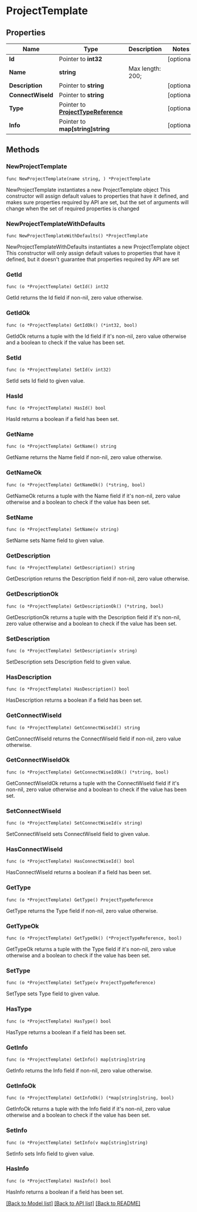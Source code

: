 # ProjectTemplate

## Properties

Name | Type | Description | Notes
------------ | ------------- | ------------- | -------------
**Id** | Pointer to **int32** |  | [optional] 
**Name** | **string** |  Max length: 200; | 
**Description** | Pointer to **string** |  | [optional] 
**ConnectWiseId** | Pointer to **string** |  | [optional] 
**Type** | Pointer to [**ProjectTypeReference**](ProjectTypeReference.md) |  | [optional] 
**Info** | Pointer to **map[string]string** |  | [optional] 

## Methods

### NewProjectTemplate

`func NewProjectTemplate(name string, ) *ProjectTemplate`

NewProjectTemplate instantiates a new ProjectTemplate object
This constructor will assign default values to properties that have it defined,
and makes sure properties required by API are set, but the set of arguments
will change when the set of required properties is changed

### NewProjectTemplateWithDefaults

`func NewProjectTemplateWithDefaults() *ProjectTemplate`

NewProjectTemplateWithDefaults instantiates a new ProjectTemplate object
This constructor will only assign default values to properties that have it defined,
but it doesn't guarantee that properties required by API are set

### GetId

`func (o *ProjectTemplate) GetId() int32`

GetId returns the Id field if non-nil, zero value otherwise.

### GetIdOk

`func (o *ProjectTemplate) GetIdOk() (*int32, bool)`

GetIdOk returns a tuple with the Id field if it's non-nil, zero value otherwise
and a boolean to check if the value has been set.

### SetId

`func (o *ProjectTemplate) SetId(v int32)`

SetId sets Id field to given value.

### HasId

`func (o *ProjectTemplate) HasId() bool`

HasId returns a boolean if a field has been set.

### GetName

`func (o *ProjectTemplate) GetName() string`

GetName returns the Name field if non-nil, zero value otherwise.

### GetNameOk

`func (o *ProjectTemplate) GetNameOk() (*string, bool)`

GetNameOk returns a tuple with the Name field if it's non-nil, zero value otherwise
and a boolean to check if the value has been set.

### SetName

`func (o *ProjectTemplate) SetName(v string)`

SetName sets Name field to given value.


### GetDescription

`func (o *ProjectTemplate) GetDescription() string`

GetDescription returns the Description field if non-nil, zero value otherwise.

### GetDescriptionOk

`func (o *ProjectTemplate) GetDescriptionOk() (*string, bool)`

GetDescriptionOk returns a tuple with the Description field if it's non-nil, zero value otherwise
and a boolean to check if the value has been set.

### SetDescription

`func (o *ProjectTemplate) SetDescription(v string)`

SetDescription sets Description field to given value.

### HasDescription

`func (o *ProjectTemplate) HasDescription() bool`

HasDescription returns a boolean if a field has been set.

### GetConnectWiseId

`func (o *ProjectTemplate) GetConnectWiseId() string`

GetConnectWiseId returns the ConnectWiseId field if non-nil, zero value otherwise.

### GetConnectWiseIdOk

`func (o *ProjectTemplate) GetConnectWiseIdOk() (*string, bool)`

GetConnectWiseIdOk returns a tuple with the ConnectWiseId field if it's non-nil, zero value otherwise
and a boolean to check if the value has been set.

### SetConnectWiseId

`func (o *ProjectTemplate) SetConnectWiseId(v string)`

SetConnectWiseId sets ConnectWiseId field to given value.

### HasConnectWiseId

`func (o *ProjectTemplate) HasConnectWiseId() bool`

HasConnectWiseId returns a boolean if a field has been set.

### GetType

`func (o *ProjectTemplate) GetType() ProjectTypeReference`

GetType returns the Type field if non-nil, zero value otherwise.

### GetTypeOk

`func (o *ProjectTemplate) GetTypeOk() (*ProjectTypeReference, bool)`

GetTypeOk returns a tuple with the Type field if it's non-nil, zero value otherwise
and a boolean to check if the value has been set.

### SetType

`func (o *ProjectTemplate) SetType(v ProjectTypeReference)`

SetType sets Type field to given value.

### HasType

`func (o *ProjectTemplate) HasType() bool`

HasType returns a boolean if a field has been set.

### GetInfo

`func (o *ProjectTemplate) GetInfo() map[string]string`

GetInfo returns the Info field if non-nil, zero value otherwise.

### GetInfoOk

`func (o *ProjectTemplate) GetInfoOk() (*map[string]string, bool)`

GetInfoOk returns a tuple with the Info field if it's non-nil, zero value otherwise
and a boolean to check if the value has been set.

### SetInfo

`func (o *ProjectTemplate) SetInfo(v map[string]string)`

SetInfo sets Info field to given value.

### HasInfo

`func (o *ProjectTemplate) HasInfo() bool`

HasInfo returns a boolean if a field has been set.


[[Back to Model list]](../README.md#documentation-for-models) [[Back to API list]](../README.md#documentation-for-api-endpoints) [[Back to README]](../README.md)


